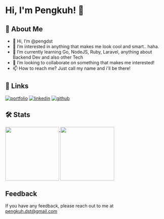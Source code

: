 
# Hi, I'm Pengkuh! 👋
## 🚀 About Me

- 👋 Hi, I’m @pengdst
- 👀 I’m interested in anything that makes me look cool and smart.. haha.
- 🌱 I’m currently learning Go, NodeJS, Ruby, Laravel, anything about Backend Dev and also other Tech
- 💞️ I’m looking to collaborate on something that makes me interested!
- 📫 How to reach me? Just call my name and i'll be there!

## 🔗 Links
[![portfolio](https://img.shields.io/badge/my_portfolio-333333?style=for-the-badge&logo=ko-fi&logoColor=white)](https://pengdst.github.io/)
[![linkedin](https://img.shields.io/badge/linkedin-0A66C2?style=for-the-badge&logo=linkedin&logoColor=white)](https://www.linkedin.com/in/pengdst)
[![github](https://img.shields.io/badge/github-000?style=for-the-badge&logo=github&logoColor=white)](https://github.com/pengdst)

## 🛠 Stats
  <a href="https://github.com/pengdst">
    <picture>
      <source 
        srcset="https://github-readme-stats.vercel.app/api/top-langs/?username=pengdst&langs_count=6&count_private=true&show_icons=true&include_all_commits=true&layout=compact&theme=react"
        media="(prefers-color-scheme: dark)" />
      <source
        srcset="https://github-readme-stats.vercel.app/api/top-langs/?username=pengdst&&langs_count=6&count_private=true&show_icons=true&include_all_commits=true&layout=compact"
        media="(prefers-color-scheme: light), (prefers-color-scheme: no-preference)" />
      <img height="170" align="top" src="https://github-readme-stats.vercel.app/api/top-langs/?username=pengdst&langs_count=6&count_private=true&show_icons=true&include_all_commits=true&layout=compact" />
    </picture>
  </a>
  <a href="https://github.com/pengdst">
    <picture>
      <source 
        srcset="https://github-readme-stats.vercel.app/api?username=pengdst&count_private=true&show_icons=true&include_all_commits=true&theme=react"
        media="(prefers-color-scheme: dark)" />
      <source
        srcset="https://github-readme-stats.vercel.app/api?username=pengdst&count_private=true&show_icons=true&include_all_commits=true"
        media="(prefers-color-scheme: light), (prefers-color-scheme: no-preference)" />
      <img height="170" align="top" src="https://github-readme-stats.vercel.app/api?username=pengdst&count_private=true&include_all_commits=true" />
    </picture>
  </a>

## Feedback

If you have any feedback, please reach out to me at pengkuh.dst@gmail.com



<!---
pengdst/pengdst is a ✨ special ✨ repository because its `README.md` (this file) appears on your GitHub profile.
You can click the Preview link to take a look at your changes.
--->
